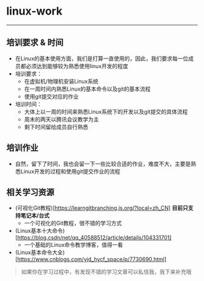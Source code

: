 # linux-work  

---  

## 培训要求 & 时间

- 在Linux的基本使用方面，我们是打算一直使用的，因此，我们要求每一位成员都必须达到能够较为熟悉使用linux开发的程度  
- 培训要求：
  - 在虚拟机/物理机安装Linux系统
  - 在一周时间内熟悉Linux的基本命令以及git的基本流程
  - 使用git提交对应的作业
- 培训时间：
  - 大体上以一周的时间来熟悉Linux系统下的开发以及git提交的具体流程
  - 周末的两天以腾讯会议教学为主
  - 剩下时间留给成员自行熟悉

## 培训作业

- 自然，留下了时间，我也会留一下一些比较合适的作业，难度不大，主要是熟悉Linux开发的过程和使用git提交作业的流程

## 相关学习资源  

- (可视化Git教程)[https://learngitbranching.js.org/?local=zh_CN]  **目前只支持笔记本/台式**  
  - 一个可视化的Git教程，很不错的学习方式  
- (Linux基本十大命令)[https://blog.csdn/net/qq_40588512/article/details/104331701]  
  - 一个基础的Linux命令教学博客，值得一看
- (Linux基本命令大全)[https://www.cnblogs.com/yjd_hycf_space/p/7730690.html]

> 如果你在学习过程中，有发现不错的学习文章可以私信我，我下来补充哦
